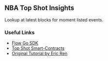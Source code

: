 ## NBA Top Shot Insights
Lookup at latest blocks for moment listed events. 

### Useful Links
- [Flow Go SDK](https://github.com/onflow/flow-go-sdk)
- [Top Shot Smart-Contracts](https://github.com/dapperlabs/nba-smart-contracts)
- [Original Tutorial by Eric Ren](https://medium.com/@eric.ren_51534/polling-nba-top-shot-p2p-market-purchase-events-from-flow-blockchain-using-flow-go-sdk-3ec80119e75f)